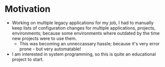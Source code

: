 # Motivation

- Working on multiple legacy applications for my job, I had to manually keep lists of configuration changes for multiple applications, projects, environments; because some environments where outdated by the time new projects were to use them.
  - This was becoming an unneccassary hassle; because it's very error prone - but very automatable!
- I am interested in system programming, so this is quite an educational project to start. 

